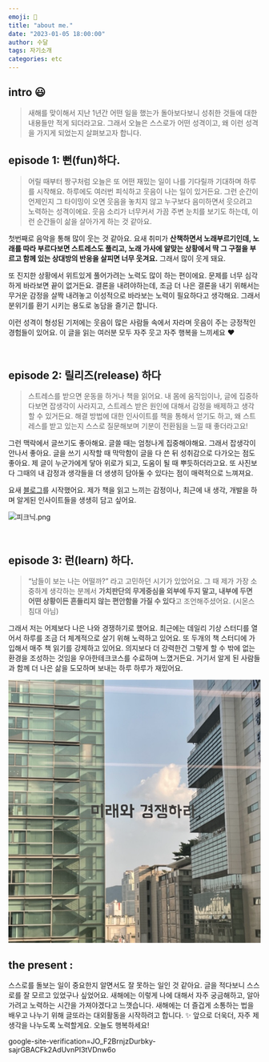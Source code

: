 ```yaml
---
emoji: 🙂
title: "about me."
date: "2023-01-05 18:00:00"
author: 수달
tags: 자기소개
categories: etc
---
```


## intro 😃
> 새해를 맞이해서 지난 1년간 어떤 일을 했는가 돌아보다보니 성취한 것들에 대한 내용들만 적게 되더라고요. 그래서 오늘은 스스로가 어떤 성격이고, 왜 이런 성격을 가지게 되었는지 살펴보고자 합니다. 


## **episode 1:  뻔(fun)하다.**

> 어릴 때부터 짱구처럼 오늘은 또 어떤 재밌는 일이 나를 기다릴까 기대하며 하루를 시작해요. 하루에도 여러번 피식하고 웃음이 나는 일이 있거든요. 그런 순간이 언제인지 그 타이밍이 오면 웃음을 놓치지 않고 누구보다 음미하면서 웃으려고 노력하는 성격이에요. 웃음 소리가 너무커서 가끔 주변 눈치를 보기도 하는데, 이런 순간들이 삶을 살아가게 하는 것 같아요. 

첫번째로 음악을 통해 많이 웃는 것 같아요. 요새 취미가 **산책하면서 노래부르기인데, 노래를 따라 부르다보면 스트레스도 풀리고, 노래 가사에 알맞는 상황에서 딱 그 구절을 부르고 함께 있는 상대방의 반응을 살피면 너무 웃겨요.** 그래서 많이 웃게 돼요. 

또 진지한 상황에서 위트있게 풀어가려는 노력도 많이 하는 편이에요. 문제를 너무 심각하게 바라보면 끝이 없거든요. 결론을 내려야하는데, 조금 더 나은 결론을 내기 위해서는 무거운 감정을 살짝 내려놓고 이성적으로 바라보는 노력이 필요하다고 생각해요. 그래서 분위기를 환기 시키는 용도로 농담을 즐기곤 합니다. 

이런 성격이 형성된 기저에는 웃음이 많은 사람들 속에서 자라며  웃음이 주는 긍정적인 경험들이 있어요. 이 글을 읽는 여러분 모두 자주 웃고 자주 행복을 느끼세요 ❤️

<br>

## **episode 2: 릴리즈(release) 하다**

> 스트레스를 받으면 운동을 하거나 책을 읽어요. 내 몸에 움직임이나, 글에 집중하다보면 잡생각이 사라지고,  스트레스 받은 원인에 대해서 감정을 배제하고 생각할 수 있거든요.  해결 방법에 대한 인사이트를 책을 통해서 얻기도 하고, 왜 스트레스를 받고 있는지 스스로 질문해보며 기분이 전환됨을 느낄 때 좋더라고요! 

그런 맥락에서 글쓰기도 좋아해요. 글쓸 때는 엄청나게 집중해야해요. 그래서 잡생각이 안나서 좋아요. 글을 쓰기 시작할 때 막막함이 글을 다 쓴 뒤 성취감으로 다가오는 점도 좋아요. 제 글이 누군가에게 닿아 위로가 되고, 도움이 될 때 뿌듯하더라고요. 또 사진보다 그때의 내 감정과 생각들을 더 생생히 담아둘 수 있다는 점이 매력적으로 느껴져요. 

요새 [블로그](sudal.site)를 시작했어요. 제가 책을 읽고 느끼는 감정이나, 최근에 내 생각, 개발을 하며 알게된 인사이트들을 생생히 담고 싶어요. 

![피크닉.png](p.png)


<br>

## **episode 3: 런(learn) 하다.**

> “남들이 보는 나는 어떨까?” 라고 고민하던 시기가 있었어요. 그 때 제가 가장 소중하게 생각하는 분께서 **가치판단의 무게중심을 외부에 두지 말고, 내부에 두면 어떤 상황이든 흔들리지 않는 편안함을 가질 수 있다**고 조언해주셨어요. (시몬스 침대 아님) 

그래서 저는 어제보다 나은 나와 경쟁하기로 했어요. 최근에는 데일리 기상 스터디를 열어서 하루를 조금 더 체계적으로 살기 위해 노력하고 있어요. 또 두개의 책 스터디에 가입해서 매주 책 읽기를 강제하고 있어요. 의지보다 더 강력한건 그렇게 할 수 밖에 없는 환경을 조성하는 것임을 우아한테크코스를 수료하며 느꼈거든요. 거기서 알게 된 사람들과 함께 더 나은 삶을 도모하며 보내는 하루 하루가 재밌어요. 

![좋아하는 글귀](글귀.png)

## the present :

스스로를 돌보는 일이 중요한지 알면서도 잘 못하는 일인 것 같아요. 글을 적다보니 스스로를 잘 모르고 있었구나 싶었어요.  새해에는 이렇게 나에 대해서 자주 궁금해하고, 알아가려고 노력하는 시간을 가져야겠다고 느꼇습니다. 새해에는 더 즐겁게 소통하는 법을 배우고 나누기 위해 글또라는 대외활동을 시작하려고 합니다. ✨ 앞으로 더욱더, 자주 제 생각을 나누도록 노력할게요. 오늘도 행복하세요!

google-site-verification=JO_F2BrnjzDurbky-sajrGBACFk2AdUvnPI3tVDnw6o